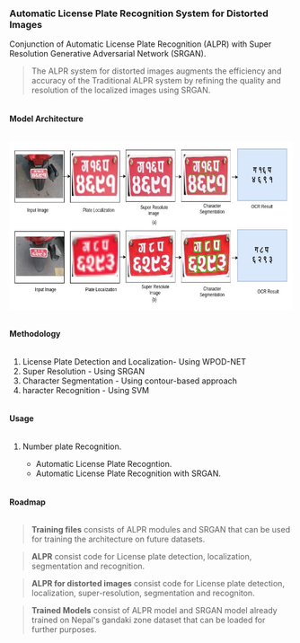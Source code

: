 <h3>Automatic License Plate Recognition System for Distorted Images</h3>

Conjunction of Automatic License Plate Recognition (ALPR) with Super Resolution Generative Adversarial Network (SRGAN). 

> The ALPR system for distorted images augments the efficiency and accuracy of the Traditional ALPR system by refining the quality and resolution of the localized images using SRGAN.

<h4 style="display: inline-block">Model Architecture</h4>
<p align="center">
<img align="center" src="images/Untitled Diagram (12).jpg" alt="Architecture of ALPR system for distorted images" width="700" height="300">
</p>

<h4 style="display: inline-block">Methodology</h4>
<ol>
  <li>License Plate Detection and Localization- Using WPOD-NET</li>
  <li>Super Resolution - Using SRGAN</li>
  <li>Character Segmentation - Using contour-based approach</li>
  <li>haracter Recognition - Using SVM</li>
</ol>

<h4 style="display: inline-block">Usage</h4>
<ol>
  <li>Number plate Recognition.</li>
  <ul>
      <li>Automatic License Plate Recogntion.</li>
      <li>Automatic License Plate Recognition with SRGAN.</li>
   </ul>
</ol>

<h4 style="display: inline-block">Roadmap</h4>

> **Training files** consists of ALPR modules and SRGAN that can be used for training the architecture on future datasets.  
 
> **ALPR** consist code for  License plate detection, localization, segmentation and recognition.
 
> **ALPR for distorted images** consist code for License plate detection, localization, super-resolution, segmentation and recogniton.
 
> **Trained Models** consist of ALPR model and SRGAN model already trained on Nepal's gandaki zone dataset that can be loaded for further purposes.
